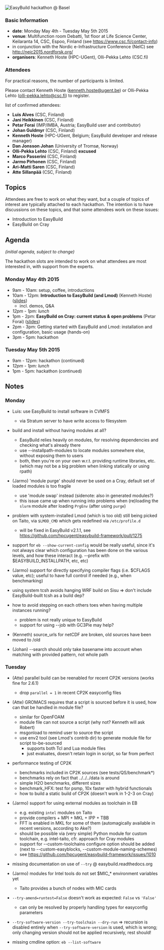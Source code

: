![EasyBuild hackathon @ Basel](http://users.ugent.be/~kehoste/EasyBuild-hackathon-Espoo-group-picture_20150505-cropped.jpg)

### Basic Information

* **date**: Monday May 4th - Tuesday May 5th 2015
* **venue**: Multifunction room Debatti, 1st floor at Life Science Center, Keilaranta 14, CSC, Espoo, Finland (see https://www.csc.fi/contact-info)
* in conjunction with the Nordic e-Infrastructure Conference (NeIC) see http://neic2015.nordforsk.org/
* **organisers**: Kenneth Hoste (HPC-UGent), Olli-Pekka Lehto (CSC.fi)

### Attendees

For practical reasons, the number of participants is limited.

Please contact Kenneth Hoste (kenneth.hoste@ugent.be) or Olli-Pekka Lehto (olli-pekka.lehto@csc.fi) to register.

list of confirmed attendees:

* **Luis Alves** (CSC, Finland)
* **Jani Heikkinen** (CSC, Finland)
* **Petar Forai** (IMP/IMBA, Austria; EasyBuild user and contributor)
* **Johan Guldmyr** (CSC, Finland)
* **Kenneth Hoste** (HPC-UGent, Belgium; EasyBuild developer and release manager)
* **Dan Jonsson Johan** (University of Tromsø, Norway)
* **Olli-Pekka Lehto** (CSC, Finland) **excused**
* **Marco Passerini** (CSC, Finland)
* **Jarmo Pirhonen** (CSC, Finland)
* **Ari-Matti Saren** (CSC, Finland)
* **Atte Sillanpää** (CSC, Finland)

## Topics

Attendees are free to work on what they want, but a couple of topics of interest are typically attached to each hackathon. The intention is to have discussions on these topics, and that some attendees work on these issues:

* Introduction to EasyBuild
* EasyBuild on Cray

## Agenda

_(initial agenda, subject to change)_

The hackathon slots are intended to work on what attendees are most interested in, with support from the experts.

### Monday May 4th 2015

* 9am - 10am: setup, coffee, introductions 
* 10am - 12pm: **Introduction to EasyBuild (and Lmod)** (Kenneth Hoste) ([slides](
http://users.ugent.be/~kehoste/EasyBuild-intro-Espoo_20150504.pdf))
  * incl. demos, Q&A
* _12pm - 1pm: lunch_
* 1pm - 2pm: **EasyBuild on Cray: current status & open problems** (Petar Forai) ([slides](http://hpcugent.github.io/easybuild/files/EB-on-CLE-status-May-2015.pdf))
* 2pm - 3pm: Getting started with EasyBuild and Lmod: installation and configuration, basic usage (hands-on)
* 3pm - 5pm: hackathon

### Tuesday May 5th 2015

* 9am - 12pm: hackathon (continued)
* _12pm - 1pm: lunch_
* 1pm - 5pm: hackathon (continued)

## Notes

### Monday

* Luis: use EasyBuild to install software in CVMFS
  * via Stratum server to have write access to filesystem

* build and install without having modules at all?
  * EasyBuild relies heavily on modules, for resolving dependencies and checking what's already there
  * use --installpath-modules to locate modules somewhere else, without exposing them to users
  * both, then you're on your own w.r.t. providing runtime libraries, etc. (which may not be a big problem when linking statically or using rpath)

* (Jarmo) 'module purge' should never be used on a Cray, default set of loaded modules is too fragile
  * use 'module swap' instead (sidenote: also in generated modules?)
  * this issue came up when running into problems when (re)loading the `slurm` module after loading `PrgEnv` (after using `purge`)

* problem with system-installed Lmod (which is too old) still being picked on Taito, via `$LMOD_CMD` which gets redefined via `/etc/profile.d`
  * will be fixed in EasyBuild v2.1.1, see https://github.com/hpcugent/easybuild-framework/pull/1275

* support for `eb --show-current-config` would be really useful, since it's not always clear which configuration has been done on the various levels, and how these interact (e.g. --prefix with $EASYBUILD_INSTALLPATH, etc, etc)

* (Jarmo) support for directly specifying compiler flags (i.e. $CFLAGS value, etc); useful to have full control if needed (e.g., when benchmarking)

* using system tcsh avoids hanging WRF build on Sisu => don't include EasyBuild-built tcsh as a build dep?

* how to avoid stepping on each others toes when having multiple instances running?
  * problem is not really unique to EasyBuild
  * support for using --job with GC3Pie may help?

* (Kenneth) source_urls for netCDF are broken, old sources have been moved to /old

* (Johan) --search should only take basename into account when matching with provided pattern, not whole path

### Tuesday

* (Atte) parallel build can be reenabled for recent CP2K versions (works fine for 2.6.1)
   * drop `parallel = 1` in recent CP2K easyconfig files

* (Atte) GROMACS requires that a script is sourced before it is used, how can that be handled in module file?
   * similar for OpenFOAM
   * module file can not source a script (why not? Kenneth will ask Robert)
   * msgonload to remind user to source the script
   * use env2 tool (see Lmod's contrib dir) to generate module file for script to-be-sourced
        * supports both Tcl and Lua module files
        * just evaluates, doesn't retain login in script, so far from perfect

* performance testing of CP2K
    * benchmarks included in CP2K sources (see tests/QS/benchmark*)
    * benchmarks rely on fact that ../../../data is around
    * simple H2O benchmarks, different sizes
    * benchmark_HFX: test for psmp, 10x faster with hybrid functionals
    * how to build a static build of CP2K (doesn't work in 1-2-3 on Cray)

* (Jarmo) support for using external modules as toolchain in EB
    * e.g. existing `intel` modules on Taito
    * provide compilers + MPI + MKL + IPP + TBB
    * FFT is enabled in MKL for some of them (automagically available in recent versions, according to Ake?)
    * should be possible via (very simple) Python module for custom toolchain, e.g. intel-taito, cfr. approach for Cray modules
    * support for --custom-toolchains configure option should be added (next to --custom-easyblocks, --custom-module-naming-schemes)
    * see https://github.com/hpcugent/easybuild-framework/issues/1010

* missing documentation on use of `--try` @ easybuild.readthedocs.org

* (Jarmo) modules for Intel tools do not set $MIC_* environment variables yet
    * Taito provides a bunch of nodes with MIC cards

* `--try-amend=runtest=False` doesn't work as expected: `False` vs `'False'`
    * can only be resolved by properly handling types for easyconfig parameters

* `--try-software-version --try-toolchain --dry-run` => recursion is disabled entirely when `--try-software-version` is
  used, which is wrong; only changing version should not be applied recursively, rest should!

* missing cmdline option: `eb --list-software`
